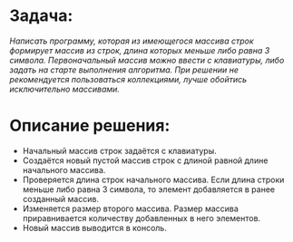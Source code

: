 # Задача:
*Написать программу, которая из имеющегося массива строк формирует массив из строк, длина которых меньше либо равна 3 символа. Первоначальный массив можно ввести с клавиатуры, либо задать на старте выполнения алгоритма. При решении не рекомендуется пользоваться коллекциями, лучше обойтись исключительно массивами.*

# Описание решения:

* Начальный массив строк задаётся с клавиатуры.
* Создаётся новый пустой массив строк с длиной равной длине начального массива.
* Проверяется длина строк начального массива. Если длина строки меньше либо равна 3 символа, то элемент добавляется в ранее созданный массив.
* Изменяется размер второго массива. Размер массива приравнивается количеству добавленных в него элементов.
* Новый массив выводится в консоль.